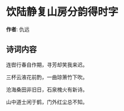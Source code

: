 # 饮陆静复山房分韵得时字

**作者**: 仇远

## 诗词内容

连辔行春自作期，寻芳却笑我来迟。

三杯云液花前酌，一曲琼箫竹下吹。

沧海桑田非旧日，石泉槐火有新诗。

山中道士闲于鹤，门外红尘总不知。

